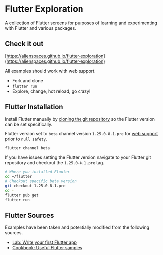 # Flutter Exploration

A collection of Flutter screens for purposes of learning and experimenting with Flutter and various packages.

## Check it out

[https://alienspaces.github.io/flutter-exploration](https://alienspaces.github.io/flutter-exploration)

All examples should work with web support.

* Fork and clone
* `flutter run`
* Explore, change, hot reload, go crazy!

## Flutter Installation

Install Flutter manually by [cloning the git repository](https://flutter.dev/docs/get-started/install/linux) so the Flutter version can be set specifically.

Flutter version set to `beta` channel version `1.25.0-8.1.pre` for [web support](https://flutter.dev/docs/development/platform-integration/web) prior to `null safety`.

```sh
flutter channel beta
```

If you have issues setting the Flutter version navigate to your Flutter git repository and checkout the `1.25.0-8.1.pre` tag.

```sh
# Where you installed Fluuter
cd ~/flutter
# Checkout specific beta version
git checkout 1.25.0-8.1.pre
cd -
flutter pub get
flutter run
```

## Flutter Sources

Examples have been taken and potentially modified from the following sources.

* [Lab: Write your first Flutter app](https://flutter.dev/docs/get-started/codelab)
* [Cookbook: Useful Flutter samples](https://flutter.dev/docs/cookbook)
